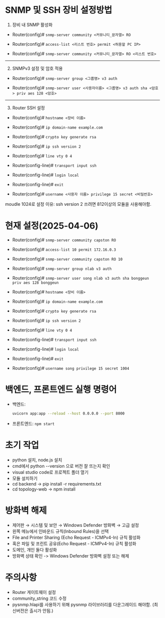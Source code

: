 # SNMP 및 SSH 장비 설정방법
1. 장비 내 SNMP 활성화
 - Router(config)# ```snmp-server community <커뮤니티_문자열> RO```

 - Router(config)# ```access-list <리스트 번호> permit <허용할 PC IP>```

 - Router(config)# ```snmp-server community <커뮤니티_문자열> RO <리스트 번호>```
***
2. SNMPv3 설정 및 암호 적용
 - Router(config)# ```snmp-server group <그룹명> v3 auth```

 - Router(config)# ```snmp-server user <사용자이름> <그룹명> v3 auth sha <암호> priv aes 128 <암호>```
***
3. Router SSH 설정
 - Router(config)# ```hostname <장비 이름>```

 - Router(config)# ```ip domain-name example.com```

 - Router(config)# ```crypto key generate rsa```

 - Router(config)# ```ip ssh version 2```

 - Router(config)# ```line vty 0 4```

 - Router(config-line)# ```transport input ssh```

 - Router(config-line)# ```login local```

 - Router(config-line)# ```exit```

 - Router(config)# ```username <사용자 이름> privilege 15 secret <비밀번호>```

 moudle 1024로 설정
 이유: ssh version 2 쓰려면 812이상의 모듈을 사용해야함.
 

# 현재 설정(2025-04-06)
 - Router(config)# ```snmp-server community capston RO```

 - Router(config)# ```access-list 10 permit 172.16.0.3```

 - Router(config)# ```snmp-server community capston RO 10```

 - Router(config)# ```snmp-server group nlab v3 auth```

 - Router(config)# ```snmp-server user song nlab v3 auth sha bonggeun priv aes 128 bonggeun```


 - Router(config)# ```hostname <장비 이름>```

 - Router(config)# ```ip domain-name example.com```

 - Router(config)# ```crypto key generate rsa```

 - Router(config)# ```ip ssh version 2```

 - Router(config)# ```line vty 0 4```

 - Router(config-line)# ```transport input ssh```

 - Router(config-line)# ```login local```

 - Router(config-line)# ```exit```

 - Router(config)# ```username song privilege 15 secret 1004```


# 백엔드, 프론트엔드 실행 명령어
 - 백엔드:
   ```sh
   uvicorn app:app --reload --host 0.0.0.0 --port 8000
   ```

 - 프론트엔드: ```npm start ```


# 초기 작업
 - python 설치, node.js 설치
 - cmd에서 python --version 으로 버전 잘 뜨는지 확인
 - visual studio code로 프로젝트 폴더 열기
 - 모듈 설치하기
 - cd backend -> pip install -r requirements.txt
 - cd topology-web -> npm install


# 방화벽 해제
 - 제어판 → 시스템 및 보안 → Windows Defender 방화벽 → 고급 설정
 - 왼쪽 메뉴에서 인바운드 규칙(Inbound Rules)을 선택
 - File and Printer Sharing (Echo Request - ICMPv4-In) 규칙 활성화
 - 혹은 파일 및 프린트 공유(Echo Request - ICMPv4-In) 규칙 활성화
 - 도메인, 개인 둘다 활성화
 - 방화벽 상태 확인 -> Windows Defender 방화벽 설정 또는 해제


# 주의사항
 - Router 게이트웨이 설정
 - community_string 코드 수정
 - pysnmp.hlapi를 사용하기 위해 pysnmp 라이브러리를 다운그레이드 해야함. (최신버전은 출시가 안됨.)
